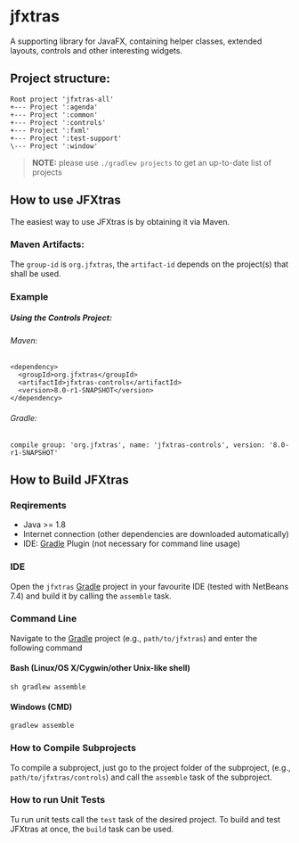 jfxtras
=======

A supporting library for JavaFX, containing helper classes, extended layouts, controls and other interesting widgets.


## Project structure:

    Root project 'jfxtras-all'
    +--- Project ':agenda'
    +--- Project ':common'
    +--- Project ':controls'
    +--- Project ':fxml'
    +--- Project ':test-support'
    \--- Project ':window'
    
> **NOTE:** please use `./gradlew projects` to get an up-to-date list of projects


## How to use JFXtras

The easiest way to use JFXtras is by obtaining it via Maven.

### Maven Artifacts:

The `group-id` is `org.jfxtras`, the `artifact-id` depends on the project(s) that shall be used.

### Example

##### Using the Controls Project:

###### Maven:

    <dependency>
      <groupId>org.jfxtras</groupId>
      <artifactId>jfxtras-controls</artifactId>
      <version>8.0-r1-SNAPSHOT</version>
    </dependency>
    
###### Gradle:

    compile group: 'org.jfxtras', name: 'jfxtras-controls', version: '8.0-r1-SNAPSHOT'

## How to Build JFXtras

### Reqirements

- Java >= 1.8
- Internet connection (other dependencies are downloaded automatically)
- IDE: [Gradle](http://www.gradle.org/) Plugin (not necessary for command line usage)

### IDE

Open the `jfxtras` [Gradle](http://www.gradle.org/) project in your favourite IDE (tested with NetBeans 7.4) and build it
by calling the `assemble` task.

### Command Line

Navigate to the [Gradle](http://www.gradle.org/) project (e.g., `path/to/jfxtras`) and enter the following command

#### Bash (Linux/OS X/Cygwin/other Unix-like shell)

    sh gradlew assemble
    
#### Windows (CMD)

    gradlew assemble
    
### How to Compile Subprojects

To compile a subproject, just go to the project folder of the subproject, (e.g., `path/to/jfxtras/controls`) and call the `assemble` task of the subproject.

### How to run Unit Tests

Tu run unit tests call the `test` task of the desired project. To build and test JFXtras at once, the `build` task can be used.
